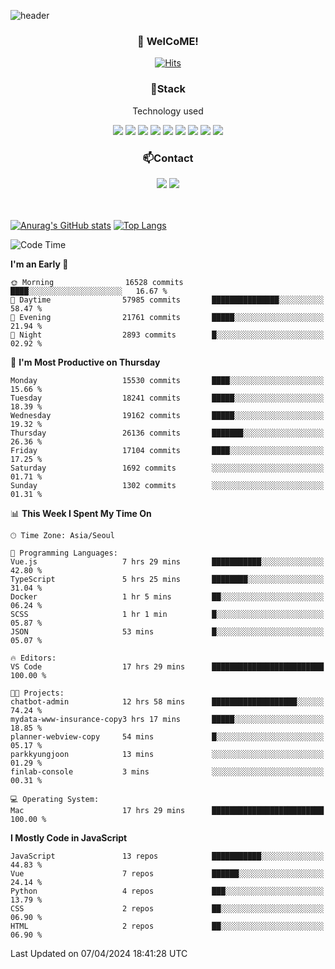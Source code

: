 ![header](https://capsule-render.vercel.app/api?type=waving&color=gradient&height=200&text=Kyungjoon&fontAlign=70&fontAlignY=40&animation=twinkling)

<h3 align="center">👋 WelCoME!</h3>

<div align=center>
  
[![Hits](https://hits.seeyoufarm.com/api/count/incr/badge.svg?url=https%3A%2F%2Fgithub.com%2Fuvula6921&count_bg=%2322BAC9&title_bg=%23827F7F&icon=iconify.svg&icon_color=%2325A27F&title=visits&edge_flat=false)](https://hits.seeyoufarm.com)
  
</div>
<h3 align="center">📌Stack</h3>
<p align="center">Technology used</p>
<div align="center"><img src="https://img.shields.io/badge/HTML5-E34F26?style=flat-square&logo=HTML5&logoColor=white"></img> <img src="https://img.shields.io/badge/CSS3-0A84FF?style=flat-square&logo=CSS3&logoColor=white"></img> <img src="https://img.shields.io/badge/JavaScript-FFCD11?style=flat-square&logo=JavaScript&logoColor=white"></img> <img src="https://img.shields.io/badge/React-00BCF6?style=flat-square&logo=React&logoColor=white"></img> <img src="https://img.shields.io/badge/jQuery-3655FF?style=flat-square&logo=jQuery&logoColor=white"></img> <img src="https://img.shields.io/badge/Ruby-E0115F?style=flat-square&logo=Ruby&logoColor=white"></img> <img src="https://img.shields.io/badge/Python-4B8BBE?style=flat-square&logo=Python&logoColor=white"></img> <img src="https://img.shields.io/badge/Vue-4FC08D?style=flat-square&logo=Vue.js&logoColor=white"></img> <img src="https://img.shields.io/badge/Nuxt-00DC82?style=flat-square&logo=Nuxt.js&logoColor=white"></img></div>

<h3 align="center">📫Contact</h3>
<div align="center"><a href="https://velog.io/@uvula6921/"><img src="https://img.shields.io/badge/Blog-20c997?style=flat-square&logo=V&logoColor=white"/></a> <a href="pkj6921@gmail.com"><img src="https://img.shields.io/badge/Gmail-EA4335?style=flat-square&logo=Gmail&logoColor=white"/></a></div>
<br>
<br>

[![Anurag's GitHub stats](https://github-readme-stats.vercel.app/api?username=uvula6921&hide=stars,issues&show_icons=true&count_private=true&theme=tokyonight)](https://github.com/anuraghazra/github-readme-stats)
[![Top Langs](https://github-readme-stats.vercel.app/api/top-langs/?username=uvula6921&hide=css,jupyter%20notebook,html&exclude_repo=uvula6921,uvula6921.github.io&layout=compact&langs_count=8)](https://github.com/anuraghazra/github-readme-stats)

<!--START_SECTION:waka-->
![Code Time](http://img.shields.io/badge/Code%20Time-2%2C201%20hrs%2037%20mins-blue)

**I'm an Early 🐤** 

```text
🌞 Morning                16528 commits       ████░░░░░░░░░░░░░░░░░░░░░   16.67 % 
🌆 Daytime                57985 commits       ███████████████░░░░░░░░░░   58.47 % 
🌃 Evening                21761 commits       █████░░░░░░░░░░░░░░░░░░░░   21.94 % 
🌙 Night                  2893 commits        █░░░░░░░░░░░░░░░░░░░░░░░░   02.92 % 
```
📅 **I'm Most Productive on Thursday** 

```text
Monday                   15530 commits       ████░░░░░░░░░░░░░░░░░░░░░   15.66 % 
Tuesday                  18241 commits       █████░░░░░░░░░░░░░░░░░░░░   18.39 % 
Wednesday                19162 commits       █████░░░░░░░░░░░░░░░░░░░░   19.32 % 
Thursday                 26136 commits       ███████░░░░░░░░░░░░░░░░░░   26.36 % 
Friday                   17104 commits       ████░░░░░░░░░░░░░░░░░░░░░   17.25 % 
Saturday                 1692 commits        ░░░░░░░░░░░░░░░░░░░░░░░░░   01.71 % 
Sunday                   1302 commits        ░░░░░░░░░░░░░░░░░░░░░░░░░   01.31 % 
```


📊 **This Week I Spent My Time On** 

```text
🕑︎ Time Zone: Asia/Seoul

💬 Programming Languages: 
Vue.js                   7 hrs 29 mins       ███████████░░░░░░░░░░░░░░   42.80 % 
TypeScript               5 hrs 25 mins       ████████░░░░░░░░░░░░░░░░░   31.04 % 
Docker                   1 hr 5 mins         ██░░░░░░░░░░░░░░░░░░░░░░░   06.24 % 
SCSS                     1 hr 1 min          █░░░░░░░░░░░░░░░░░░░░░░░░   05.87 % 
JSON                     53 mins             █░░░░░░░░░░░░░░░░░░░░░░░░   05.07 % 

🔥 Editors: 
VS Code                  17 hrs 29 mins      █████████████████████████   100.00 % 

🐱‍💻 Projects: 
chatbot-admin            12 hrs 58 mins      ███████████████████░░░░░░   74.24 % 
mydata-www-insurance-copy3 hrs 17 mins       █████░░░░░░░░░░░░░░░░░░░░   18.85 % 
planner-webview-copy     54 mins             █░░░░░░░░░░░░░░░░░░░░░░░░   05.17 % 
parkkyungjoon            13 mins             ░░░░░░░░░░░░░░░░░░░░░░░░░   01.29 % 
finlab-console           3 mins              ░░░░░░░░░░░░░░░░░░░░░░░░░   00.31 % 

💻 Operating System: 
Mac                      17 hrs 29 mins      █████████████████████████   100.00 % 
```

**I Mostly Code in JavaScript** 

```text
JavaScript               13 repos            ███████████░░░░░░░░░░░░░░   44.83 % 
Vue                      7 repos             ██████░░░░░░░░░░░░░░░░░░░   24.14 % 
Python                   4 repos             ███░░░░░░░░░░░░░░░░░░░░░░   13.79 % 
CSS                      2 repos             ██░░░░░░░░░░░░░░░░░░░░░░░   06.90 % 
HTML                     2 repos             ██░░░░░░░░░░░░░░░░░░░░░░░   06.90 % 
```




 Last Updated on 07/04/2024 18:41:28 UTC
<!--END_SECTION:waka-->
